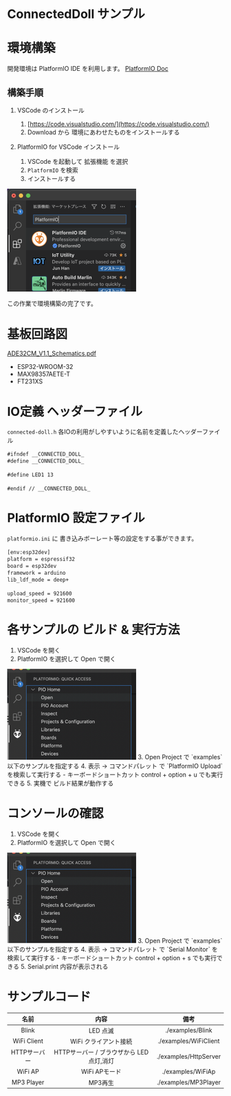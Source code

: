 # ConnectedDoll サンプル

# 環境構築
開発環境は PlatformIO IDE を利用します。
[PlatformIO Doc](https://docs.platformio.org/en/latest/)

## 構築手順
1. VSCode のインストール
   1.  [https://code.visualstudio.com/](https://code.visualstudio.com/)
   2.  Download から 環境にあわせたものをインストールする
   
2. PlatformIO for VSCode インストール
    1. VSCode を起動して 拡張機能 を選択
    2. `PlatformIO` を検索
    3. インストールする

<img src="./resources/PlatformIO1.png" width="300">

この作業で環境構築の完了です。

# 基板回路図
[ADE32CM_V1.1_Schematics.pdf](https://github.com/bit-trade-one/ADE32CD-Connected-Doll/blob/master/Schematics/ADE32CM_V1.1_Schematics.pdf)

- ESP32-WROOM-32
- MAX98357AETE-T
- FT231XS

# IO定義 ヘッダーファイル
`connected-doll.h` 各IOの利用がしやすいように名前を定義したヘッダーファイル

```
#ifndef __CONNECTED_DOLL_
#define __CONNECTED_DOLL_

#define LED1 13

#endif // __CONNECTED_DOLL_

```

# PlatformIO 設定ファイル
`platformio.ini` に 書き込みボーレート等の設定をする事ができます。

```
[env:esp32dev]
platform = espressif32
board = esp32dev
framework = arduino
lib_ldf_mode = deep+

upload_speed = 921600
monitor_speed = 921600
```

# 各サンプルの ビルド & 実行方法
1. VSCode を開く
2. PlatformIO を選択して Open で開く  
<img src="./resources/PlatformIO2.png" width="300">
3. Open Project で `examples` 以下のサンプルを指定する
4. 表示 -> コマンドパレット で `PlatformIO Upload` を検索して実行する
   - キーボードショートカット control + option + u でも実行できる
5. 実機で ビルド結果が動作する

# コンソールの確認
1. VSCode を開く
2. PlatformIO を選択して Open で開く  
<img src="./resources/PlatformIO2.png" width="300">
3. Open Project で `examples` 以下のサンプルを指定する
4. 表示 -> コマンドパレット で `Serial Monitor` を検索して実行する
   - キーボードショートカット control + option + s でも実行できる
5. Serial.print 内容が表示される

# サンプルコード

| 名前 | 内容 | 備考 | 
|:--:|:--:|:--:|
|Blink|LED 点滅|./examples/Blink|
|WiFi Client| WiFi クライアント接続|./examples/WiFiClient|
|HTTPサーバー| HTTPサーバー / ブラウザから LED点灯,消灯|./examples/HttpServer|
|WiFi AP| WiFi APモード|./examples/WiFiAp|
|MP3 Player|MP3再生|./examples/MP3Player|
